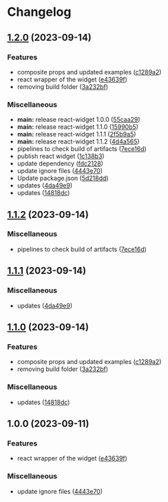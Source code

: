 # Changelog

## [1.2.0](https://github.com/wainola/widget-lit/compare/react-widget-v1.1.2...react-widget-v1.2.0) (2023-09-14)


### Features

* composite props and updated examples ([c1289a2](https://github.com/wainola/widget-lit/commit/c1289a2e8a16deb74a48d659053d062dfd4247d3))
* react wrapper of the widget ([e43639f](https://github.com/wainola/widget-lit/commit/e43639f3161a78d8a696f6df94943edaba22e910))
* removing build folder ([3a232bf](https://github.com/wainola/widget-lit/commit/3a232bf24003dfbec4fc9762ee9b2e04a1ff22db))


### Miscellaneous

* **main:** release react-widget 1.0.0 ([55caa29](https://github.com/wainola/widget-lit/commit/55caa2917cabddf9fb47907e3f5b3f6558796790))
* **main:** release react-widget 1.1.0 ([15990b5](https://github.com/wainola/widget-lit/commit/15990b5ecb9efb8838306aea6558840558fb29f0))
* **main:** release react-widget 1.1.1 ([2f5b9a5](https://github.com/wainola/widget-lit/commit/2f5b9a5d74bd1122b61809079f07b77503676217))
* **main:** release react-widget 1.1.2 ([4d4a565](https://github.com/wainola/widget-lit/commit/4d4a565cbcccfe32e35457f277af5b1cd19eec30))
* pipelines to check build of artifacts ([7ece16d](https://github.com/wainola/widget-lit/commit/7ece16dd40e4bdf042b9ea0d7c0cde5300529443))
* publish react widget ([1c138b3](https://github.com/wainola/widget-lit/commit/1c138b38a831bc894103132895f5f1bb762b7d80))
* update dependency ([fdc2128](https://github.com/wainola/widget-lit/commit/fdc2128303f4e322e883305a8a774c5940fde6cf))
* update ignore files ([4443e70](https://github.com/wainola/widget-lit/commit/4443e70bcaf84ebe2aa7f55f45f1089be7f9b5d9))
* Update package.json ([5d218dd](https://github.com/wainola/widget-lit/commit/5d218dd5631ed05dd14e3d485fb2598e6fd9c056))
* updates ([4da49e9](https://github.com/wainola/widget-lit/commit/4da49e9c7ac551a5c5fd2071b89651bf8823a64e))
* updates ([14818dc](https://github.com/wainola/widget-lit/commit/14818dc7e3b76e24dbe21e49d765ba59a7aba3e3))

## [1.1.2](https://github.com/wainola/widget-lit/compare/react-widget-v1.1.1...react-widget-v1.1.2) (2023-09-14)


### Miscellaneous

* pipelines to check build of artifacts ([7ece16d](https://github.com/wainola/widget-lit/commit/7ece16dd40e4bdf042b9ea0d7c0cde5300529443))

## [1.1.1](https://github.com/wainola/widget-lit/compare/react-widget-v1.1.0...react-widget-v1.1.1) (2023-09-14)


### Miscellaneous

* updates ([4da49e9](https://github.com/wainola/widget-lit/commit/4da49e9c7ac551a5c5fd2071b89651bf8823a64e))

## [1.1.0](https://github.com/wainola/widget-lit/compare/react-widget-v1.0.0...react-widget-v1.1.0) (2023-09-14)


### Features

* composite props and updated examples ([c1289a2](https://github.com/wainola/widget-lit/commit/c1289a2e8a16deb74a48d659053d062dfd4247d3))
* removing build folder ([3a232bf](https://github.com/wainola/widget-lit/commit/3a232bf24003dfbec4fc9762ee9b2e04a1ff22db))


### Miscellaneous

* updates ([14818dc](https://github.com/wainola/widget-lit/commit/14818dc7e3b76e24dbe21e49d765ba59a7aba3e3))

## 1.0.0 (2023-09-11)


### Features

* react wrapper of the widget ([e43639f](https://github.com/wainola/widget-lit/commit/e43639f3161a78d8a696f6df94943edaba22e910))


### Miscellaneous

* update ignore files ([4443e70](https://github.com/wainola/widget-lit/commit/4443e70bcaf84ebe2aa7f55f45f1089be7f9b5d9))
